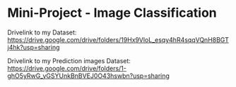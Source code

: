 # Mini-Project - Image Classification

Drivelink to my Dataset:
https://drive.google.com/drive/folders/19Hx9VloL_esqy4hR4sqqVQnH8BGTj4hk?usp=sharing

Drivelink to my Prediction images Dataset:
https://drive.google.com/drive/folders/1-ghO5yRwG_yGSYUnkBnBVEJ0O43hswbn?usp=sharing

